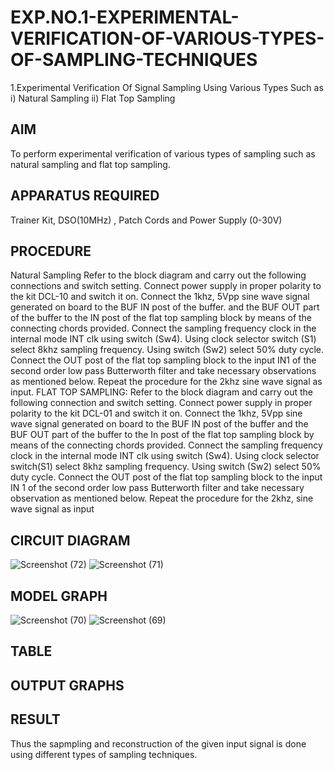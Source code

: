 # EXP.NO.1-EXPERIMENTAL-VERIFICATION-OF-VARIOUS-TYPES-OF-SAMPLING-TECHNIQUES
 

1.Experimental Verification Of Signal Sampling Using Various Types Such as 
    i) Natural Sampling
    ii) Flat Top Sampling

## AIM
 To perform experimental verification of various types of sampling such as natural sampling and flat top sampling.
## APPARATUS REQUIRED
Trainer Kit, DSO(10MHz) , Patch Cords and Power Supply (0-30V)   
## PROCEDURE
Natural Sampling
Refer to the block diagram and carry out the following connections and switch setting.
Connect power supply in proper polarity to the kit DCL-10 and switch it on.
Connect the 1khz, 5Vpp sine wave signal generated on board to the BUF IN post of the buffer.
and the BUF OUT part of the buffer to the IN post of the flat top sampling block by means of the connecting chords provided.
Connect the sampling frequency clock in the internal mode INT clk using switch (Sw4).
Using clock selector switch (S1) select 8khz sampling frequency.
Using switch (Sw2) select 50% duty cycle.
Connect the OUT post of the flat top sampling block to the input IN1 of the second order low pass Butterworth filter and take necessary observations as mentioned below.
Repeat the procedure for the 2khz sine wave signal as input.
FLAT TOP SAMPLING:
Refer to the block diagram and carry out the following connection and switch setting.
Connect power supply in proper polarity to the kit DCL-01 and switch it on.
Connect the 1khz, 5Vpp sine wave signal generated on board to the BUF IN post of the buffer and the BUF OUT part of the buffer to the In post of the flat top sampling block by means of the connecting chords provided.
Connect the sampling frequency clock in the internal mode INT clk using switch (Sw4).
Using clock selector switch(S1) select 8khz sampling frequency.
Using switch (Sw2) select 50% duty cycle. Connect the OUT post of the flat top sampling block to the input IN 1 of the second order low pass Butterworth filter and take necessary observation as mentioned below.
Repeat the procedure for the 2khz, sine wave signal as input
## CIRCUIT DIAGRAM
![Screenshot (72)](https://github.com/user-attachments/assets/42b1b59e-cc3b-4b0f-bb7d-2beec4feb663)
![Screenshot (71)](https://github.com/user-attachments/assets/c15f7620-1984-4fc1-8e50-b56d379cc8a5)


## MODEL GRAPH
![Screenshot (70)](https://github.com/user-attachments/assets/c9362ad3-6126-4273-bcaf-2ad250c8dd3b)
![Screenshot (69)](https://github.com/user-attachments/assets/04f7c40f-307b-4c9f-abc3-8759005ae2d7)

## TABLE

## OUTPUT GRAPHS

## RESULT 
Thus the sapmpling and reconstruction of the given input signal is done using different types of sampling techniques.
